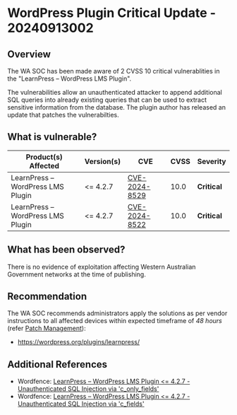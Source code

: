 # WordPress Plugin Critical Update - 20240913002

## Overview

The WA SOC has been made aware of 2 CVSS 10 critical vulnerablities in the "LearnPress – WordPress LMS Plugin".

The vulnerabilities allow an unauthenticated attacker to append additional SQL queries into already existing queries that can be used to extract sensitive information from the database. The plugin author has released an update that patches the vulnerabilties.

## What is vulnerable?

| Product(s) Affected               | Version(s) | CVE                                                             | CVSS | Severity     |
| --------------------------------- | ---------- | --------------------------------------------------------------- | ---- | ------------ |
| LearnPress – WordPress LMS Plugin | \<= 4.2.7  | [CVE-2024-8529](https://nvd.nist.gov/vuln/detail/CVE-2024-8529) | 10.0 | **Critical** |
| LearnPress – WordPress LMS Plugin | \<= 4.2.7  | [CVE-2024-8522](https://nvd.nist.gov/vuln/detail/CVE-2024-8522) | 10.0 | **Critical** |

## What has been observed?

There is no evidence of exploitation affecting Western Australian Government networks at the time of publishing.

## Recommendation

The WA SOC recommends administrators apply the solutions as per vendor instructions to all affected devices within expected timeframe of *48 hours* (refer [Patch Management](../guidelines/patch-management.md)):

- https://wordpress.org/plugins/learnpress/

## Additional References

- Wordfence: [LearnPress – WordPress LMS Plugin \<= 4.2.7 - Unauthenticated SQL Injection via 'c_only_fields'](https://www.wordfence.com/threat-intel/vulnerabilities/wordpress-plugins/learnpress/learnpress-wordpress-lms-plugin-427-unauthenticated-sql-injection-via-c-only-fields)
- Wordfence: [LearnPress – WordPress LMS Plugin \<= 4.2.7 - Unauthenticated SQL Injection via 'c_fields'](https://www.wordfence.com/threat-intel/vulnerabilities/wordpress-plugins/learnpress/learnpress-wordpress-lms-plugin-427-unauthenticated-sql-injection-via-c-fields)
